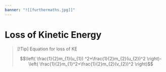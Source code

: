 ```yaml
---
banner: "![[furthermaths.jpg]]"
---
```

# Loss of Kinetic Energy 

> [!Tip] Equation for loss of KE 
> 
> $$\left( \frac{1}{2}m_{1}(u_{1}) ^2+\frac{1}{2}m_{2}(u_{2})^2 \right)-\left( \frac{1}{2}m_{1}^2+\frac{1}{2}m_{2}(v_{2})^2 \right)$$

